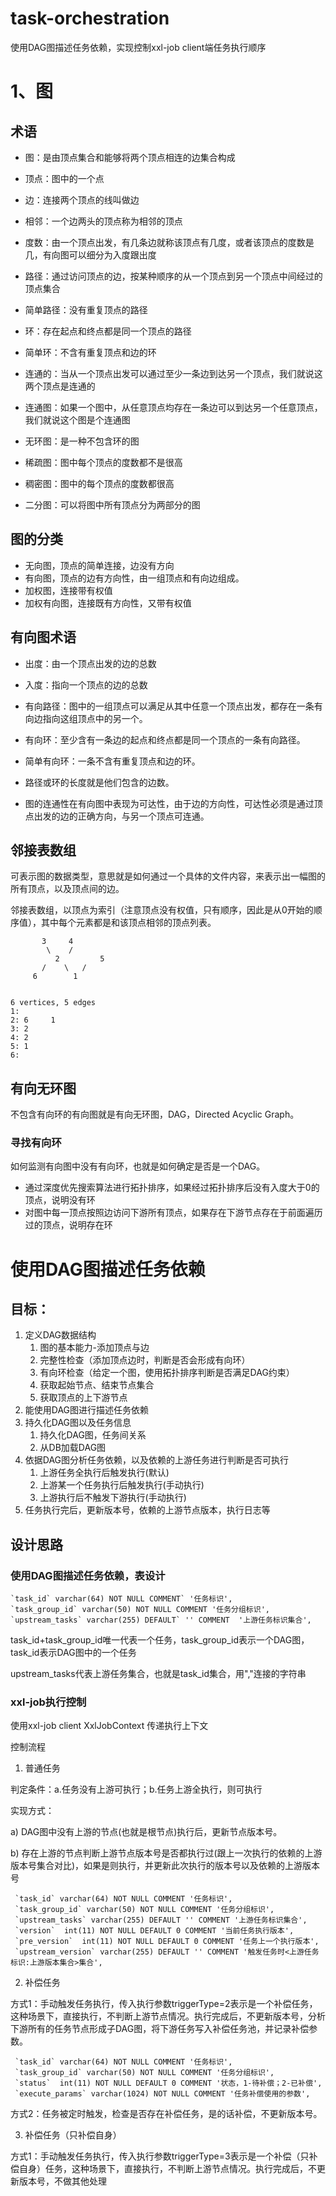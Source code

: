 # task-orchestration
使用DAG图描述任务依赖，实现控制xxl-job client端任务执行顺序

1、图
===

术语
--

*   图：是由顶点集合和能够将两个顶点相连的边集合构成
*   顶点：图中的一个点
*   边：连接两个顶点的线叫做边
*   相邻：一个边两头的顶点称为相邻的顶点
*   度数：由一个顶点出发，有几条边就称该顶点有几度，或者该顶点的度数是几，有向图可以细分为入度跟出度
*   路径：通过访问顶点的边，按某种顺序的从一个顶点到另一个顶点中间经过的顶点集合
*   简单路径：没有重复顶点的路径
*   环：存在起点和终点都是同一个顶点的路径
*   简单环：不含有重复顶点和边的环
*   连通的：当从一个顶点出发可以通过至少一条边到达另一个顶点，我们就说这两个顶点是连通的
*   连通图：如果一个图中，从任意顶点均存在一条边可以到达另一个任意顶点，我们就说这个图是个连通图
    
*   无环图：是一种不包含环的图
    
*   稀疏图：图中每个顶点的度数都不是很高
    
*   稠密图：图中的每个顶点的度数都很高
*   二分图：可以将图中所有顶点分为两部分的图

图的分类
----

*   无向图，顶点的简单连接，边没有方向
*   有向图，顶点的边有方向性，由一组顶点和有向边组成。
*   加权图，连接带有权值
*   加权有向图，连接既有方向性，又带有权值

有向图术语
-----

*   出度：由一个顶点出发的边的总数
    
*   入度：指向一个顶点的边的总数
    
*   有向路径：图中的一组顶点可以满足从其中任意一个顶点出发，都存在一条有向边指向这组顶点中的另一个。
    
*   有向环：至少含有一条边的起点和终点都是同一个顶点的一条有向路径。
    
*   简单有向环：一条不含有重复顶点和边的环。
*   路径或环的长度就是他们包含的边数。
*   图的连通性在有向图中表现为可达性，由于边的方向性，可达性必须是通过顶点出发的边的正确方向，与另一个顶点可连通。

  

邻接表数组
-----

  
可表示图的数据类型，意思就是如何通过一个具体的文件内容，来表示出一幅图的所有顶点，以及顶点间的边。

邻接表数组，以顶点为索引（注意顶点没有权值，只有顺序，因此是从0开始的顺序值），其中每个元素都是和该顶点相邻的顶点列表。

```
       3     4
        \    /
          2         5
       /    \   /
     6        1


6 vertices, 5 edges
1:
2: 6     1
3: 2
4: 2
5: 1
6:
```

  
有向无环图
--------

不包含有向环的有向图就是有向无环图，DAG，Directed Acyclic Graph。

### 寻找有向环

如何监测有向图中没有有向环，也就是如何确定是否是一个DAG。

*   通过深度优先搜索算法进行拓扑排序，如果经过拓扑排序后没有入度大于0的顶点，说明没有环
*   对图中每一顶点按照边访问下游所有顶点，如果存在下游节点存在于前面遍历过的顶点，说明存在环

  

使用DAG图描述任务依赖
============

目标：
---

1.  定义DAG数据结构
    1.  图的基本能力-添加顶点与边
    2.  完整性检查（添加顶点边时，判断是否会形成有向环）
    3.  有向环检查（给定一个图，使用拓扑排序判断是否满足DAG约束）
    4.  获取起始节点、结束节点集合
    5.  获取顶点的上下游节点
2.  能使用DAG图进行描述任务依赖
3.  持久化DAG图以及任务信息
    1.  持久化DAG图，任务间关系
    2.  从DB加载DAG图
4.  依据DAG图分析任务依赖，以及依赖的上游任务进行判断是否可执行
    1.  上游任务全执行后触发执行(默认)
    2.  上游某一个任务执行后触发执行(手动执行)
    3.  上游执行后不触发下游执行(手动执行)
5.  任务执行完后，更新版本号，依赖的上游节点版本，执行日志等

设计思路
----

### 使用DAG图描述任务依赖，表设计

```
`task_id` varchar(64) NOT NULL COMMENT` '任务标识',
`task_group_id` varchar(50) NOT NULL COMMENT '任务分组标识',
`upstream_tasks` varchar(255) DEFAULT` '' COMMENT  '上游任务标识集合',
```

task\_id+task\_group\_id唯一代表一个任务，task\_group\_id表示一个DAG图，task\_id表示DAG图中的一个任务

upstream\_tasks代表上游任务集合，也就是task\_id集合，用","连接的字符串

  

### xxl-job执行控制

使用xxl-job client XxlJobContext 传递执行上下文

  

控制流程

1) 普通任务

判定条件：a.任务没有上游可执行；b.任务上游全执行，则可执行

实现方式：

a) DAG图中没有上游的节点(也就是根节点)执行后，更新节点版本号。

b) 存在上游的节点判断上游节点版本号是否都执行过(跟上一次执行的依赖的上游版本号集合对比)，如果是则执行，并更新此次执行的版本号以及依赖的上游版本号

```
 `task_id` varchar(64) NOT NULL COMMENT '任务标识',
 `task_group_id` varchar(50) NOT NULL COMMENT '任务分组标识',
 `upstream_tasks` varchar(255) DEFAULT '' COMMENT '上游任务标识集合',
 `version`  int(11) NOT NULL DEFAULT 0 COMMENT '当前任务执行版本',
 `pre_version`  int(11) NOT NULL DEFAULT 0 COMMENT '任务上一个执行版本',
 `upstream_version` varchar(255) DEFAULT '' COMMENT '触发任务时<上游任务标识:上游版本集合>集合',
```
  

2) 补偿任务

方式1：手动触发任务执行，传入执行参数triggerType=2表示是一个补偿任务，这种场景下，直接执行，不判断上游节点情况。执行完成后，不更新版本号，分析下游所有的任务节点形成子DAG图，将下游任务写入补偿任务池，并记录补偿参数。

```
 `task_id` varchar(64) NOT NULL COMMENT '任务标识',
 `task_group_id` varchar(50) NOT NULL COMMENT '任务分组标识',
 `status`  int(11) NOT NULL DEFAULT 0 COMMENT '状态，1-待补偿；2-已补偿',
 `execute_params` varchar(1024) NOT NULL COMMENT '任务补偿使用的参数',
```

方式2：任务被定时触发，检查是否存在补偿任务，是的话补偿，不更新版本号。

  

3) 补偿任务（只补偿自身）

方式1：手动触发任务执行，传入执行参数triggerType=3表示是一个补偿（只补偿自身）任务，这种场景下，直接执行，不判断上游节点情况。执行完成后，不更新版本号，不做其他处理

